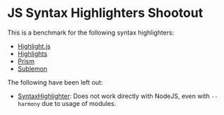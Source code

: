 JS Syntax Highlighters Shootout
===============================

This is a benchmark for the following syntax highlighters:

-    [Highlight.js](https://highlightjs.org/)
-    [Highlights](https://github.com/atom/highlights)
-    [Prism](http://prismjs.com/)
-    [Sublemon](https://github.com/lemonce/sublemon)

The following have been left out:

-    [SyntaxHighlighter](https://github.com/syntaxhighlighter): Does not work
     directly with NodeJS, even with `--harmony` due to usage of modules.
